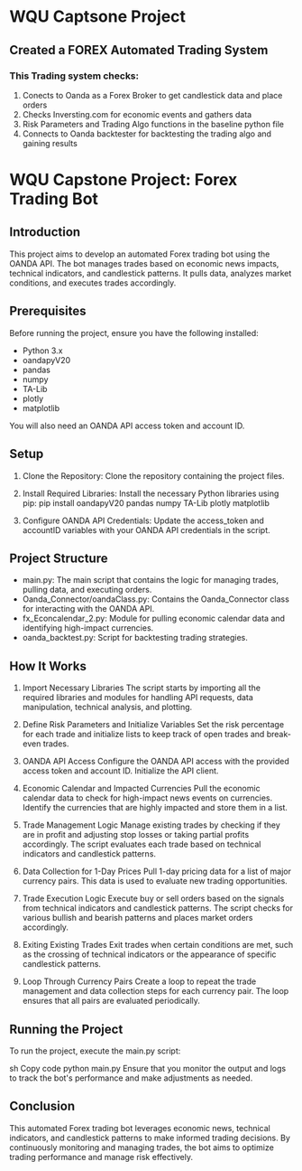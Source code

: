 # WQU Captsone Project

## Created a FOREX Automated Trading System

### This Trading system checks:

1. Conects to Oanda as a Forex Broker to get candlestick data and place orders
2. Checks Inversting.com for economic events and gathers data
3. Risk Parameters and Trading Algo functions in the baseline python file
4. Connects to Oanda backtester for backtesting the trading algo and gaining results

# WQU Capstone Project: Forex Trading Bot

## Introduction
This project aims to develop an automated Forex trading bot using the OANDA API. The bot manages trades based on economic news impacts, technical indicators, and candlestick patterns. It pulls data, analyzes market conditions, and executes trades accordingly.

## Prerequisites
Before running the project, ensure you have the following installed:
- Python 3.x
- oandapyV20
- pandas
- numpy
- TA-Lib
- plotly
- matplotlib
  
You will also need an OANDA API access token and account ID.

## Setup
1. Clone the Repository:
Clone the repository containing the project files.

2. Install Required Libraries:
Install the necessary Python libraries using pip:
pip install oandapyV20 pandas numpy TA-Lib plotly matplotlib

3. Configure OANDA API Credentials:
Update the access_token and accountID variables with your OANDA API credentials in the script.

## Project Structure
- main.py: The main script that contains the logic for managing trades, pulling data, and executing orders.
- Oanda_Connector/oandaClass.py: Contains the Oanda_Connector class for interacting with the OANDA API.
- fx_Econcalendar_2.py: Module for pulling economic calendar data and identifying high-impact currencies.
- oanda_backtest.py: Script for backtesting trading strategies.
  
## How It Works
1. Import Necessary Libraries
The script starts by importing all the required libraries and modules for handling API requests, data manipulation, technical analysis, and plotting.

2. Define Risk Parameters and Initialize Variables
Set the risk percentage for each trade and initialize lists to keep track of open trades and break-even trades.

3. OANDA API Access
Configure the OANDA API access with the provided access token and account ID. Initialize the API client.

4. Economic Calendar and Impacted Currencies
Pull the economic calendar data to check for high-impact news events on currencies. Identify the currencies that are highly impacted and store them in a list.

5. Trade Management Logic
Manage existing trades by checking if they are in profit and adjusting stop losses or taking partial profits accordingly. The script evaluates each trade based on technical indicators and candlestick patterns.

6. Data Collection for 1-Day Prices
Pull 1-day pricing data for a list of major currency pairs. This data is used to evaluate new trading opportunities.

7. Trade Execution Logic
Execute buy or sell orders based on the signals from technical indicators and candlestick patterns. The script checks for various bullish and bearish patterns and places market orders accordingly.

8. Exiting Existing Trades
Exit trades when certain conditions are met, such as the crossing of technical indicators or the appearance of specific candlestick patterns.

9. Loop Through Currency Pairs
Create a loop to repeat the trade management and data collection steps for each currency pair. The loop ensures that all pairs are evaluated periodically.

## Running the Project
To run the project, execute the main.py script:

sh
Copy code
python main.py
Ensure that you monitor the output and logs to track the bot's performance and make adjustments as needed.

## Conclusion
This automated Forex trading bot leverages economic news, technical indicators, and candlestick patterns to make informed trading decisions. By continuously monitoring and managing trades, the bot aims to optimize trading performance and manage risk effectively.
